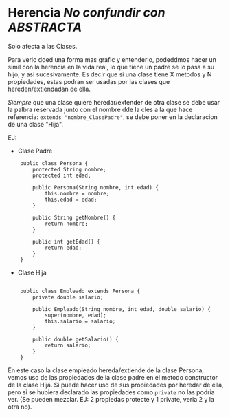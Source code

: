 # Herencia *No confundir con ABSTRACTA*
Solo afecta a las Clases.

Para verlo dded una forma mas grafic y entenderlo, podeddmos hacer un simil con la herencia en la vida real, lo que tiene un padre se lo pasa a su hijo, y asi sucesivamente.
Es decir que si una clase tiene X metodos y N propiedades, estas podran ser usadas por las clases que hereden/extiendadan de ella.

*Siempre* que una clase quiere heredar/extender de otra clase se debe usar la palbra reservada junto con el nombre dde la cles a la que hace referencia:  ```extends "nombre_ClasePadre"```, se debe poner en la declaracion de una clase "Hija".

EJ:

* Clase Padre
```
	public class Persona {
	    protected String nombre;
	    protected int edad;

	    public Persona(String nombre, int edad) {
	        this.nombre = nombre;
	        this.edad = edad;
	    }

	    public String getNombre() {
	        return nombre;
	    }

	    public int getEdad() {
	        return edad;
	    }
	}
```
* Clase Hija
```

	public class Empleado extends Persona {
	    private double salario;

	    public Empleado(String nombre, int edad, double salario) {
	        super(nombre, edad);
	        this.salario = salario;
	    }

	    public double getSalario() {
	        return salario;
	    }
	}
```

En este caso la clase empleado hereda/extiende de la clase Persona, vemos uso de las propiedades de la clase padre en el metodo constructor de la clase Hija.
Si puede hacer uso de sus propiedades por heredar de ella, pero si se hubiera declarado las propiedades como ```private``` no las podria ver. 
(Se pueden mezclar. 
	EJ: 2 propiedas protecte y 1 private, veria 2 y la otra no).
